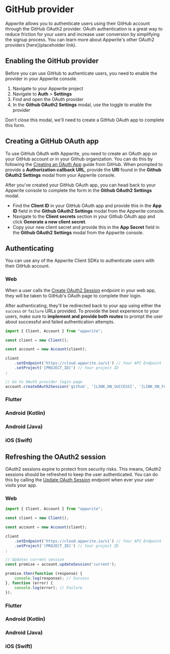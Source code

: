 # GitHub provider

Appwrite allows you to authenticate users using their GitHub account through the GitHub OAuth2 provider. OAuth authentication is a great way to reduce friction for your users and increase user conversion by simplifying the signup process. You can learn more about Appwrite's other OAuth2 providers [here](placeholder link). 

## Enabling the GitHub provider
Before you can use GitHub to authenticate users, you need to enable the provider in your Appwrite console.
1. Navigate to your Appwrite project
2. Navigate to **Auth** > **Settings**
3. Find and open the OAuth provider
4. In the **Github OAuth2 Settings** modal, use the toggle to enable the provider

Don't close this modal, we'll need to create a GitHub OAuth app to complete this form.

## Creating a GitHub OAuth app
To use GitHub OAuth with Appwrite, you need to create an OAuth app on your GitHub account or in your Github organization. You can do this by following the [Creating an OAuth App](https://docs.github.com/en/apps/oauth-apps/building-oauth-apps/creating-an-oauth-app) guide from GitHub. When prompted to provide a **Authorization callback URL**, provide the **URI** found in the **Github OAuth2 Settings** modal from your Appwrite console.

After you've created your GitHub OAuth app, you can head back to your Appwrite console to complete the form in the **Github OAuth2 Settings** modal.
- Find the **Client ID** in your GitHub OAuth app and provide this in the **App ID** field in the **Github OAuth2 Settings** modal from the Appwrite console.
- Navigate to the **Client secrets** section in your Github OAuth app and click **Generate a new client secret**.
- Copy your new client secret and provide this in the **App Secret** field in the **Github OAuth2 Settings** modal from the Appwrite console.

## Authenticating
You can use any of the Appwrite Client SDKs to authenticate users with their GitHub account.

### Web
When a user calls the [Create OAuth2 Session](https://appwrite.io/docs/client/account#accountCreateOAuth2Session) endpoint in your web app, they will be taken to GitHub's OAuth page to complete their login. 

After authenticating, they'll be redirected back to your app using either the `success` or `failure` URLs provided. To provide the best experience to your users, make sure to **implement and provide both routes** to prompt the user about successful and failed authentication attempts.

```js
import { Client, Account } from "appwrite";

const client = new Client();

const account = new Account(client);

client
    .setEndpoint('https://cloud.appwrite.io/v1') // Your API Endpoint
    .setProject('[PROJECT_ID]') // Your project ID
;

// Go to OAuth provider login page
account.createOAuth2Session('github', '[LINK_ON_SUCCESS]', '[LINK_ON_FAILURE]');
```

### Flutter

### Android (Kotlin)

### Android (Java)

### iOS (Swift)

## Refreshing the OAuth2 session
OAuth2 sessions expire to protect from security risks. This means, OAuth2 sessions should be refreshed to keep the user authenticated. You can do this by calling the [Update OAuth Session](https://appwrite.io/docs/client/account#accountUpdateSession) endpoint when ever your user visits your app.

### Web
```js
import { Client, Account } from "appwrite";

const client = new Client();

const account = new Account(client);

client
    .setEndpoint('https://cloud.appwrite.io/v1') // Your API Endpoint
    .setProject('[PROJECT_ID]') // Your project ID
;

// Updates current session
const promise = account.updateSession('current');

promise.then(function (response) {
    console.log(response); // Success
}, function (error) {
    console.log(error); // Failure
});
```

### Flutter

### Android (Kotlin)

### Android (Java)

### iOS (Swift)